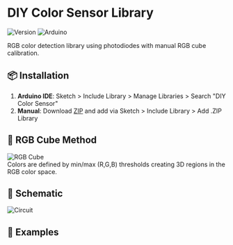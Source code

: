 # DIY Color Sensor Library
![Version](https://img.shields.io/badge/Version-1.0.0-blue) ![Arduino](https://img.shields.io/badge/Arduino-Compatible-brightgreen)

RGB color detection library using photodiodes with manual RGB cube calibration.

## 📦 Installation
1. **Arduino IDE**: Sketch > Include Library > Manage Libraries > Search "DIY Color Sensor"
2. **Manual**: Download [ZIP](https://github.com/yourusername/DIYColorSensor/archive/main.zip) and add via Sketch > Include Library > Add .ZIP Library

## 🎨 RGB Cube Method
![RGB Cube](https://upload.wikimedia.org/wikipedia/commons/thumb/6/6d/RGB_Cube_Show_lowgamma_cutout_b.png/300px-RGB_Cube_Show_lowgamma_cutout_b.png)  
Colors are defined by min/max (R,G,B) thresholds creating 3D regions in the RGB color space.

## 🔌 Schematic
![Circuit](https://github.com/user-attachments/assets/0a0a3cc1-aa1e-46b9-b459-40e835705d82)

## 📂 Examples

